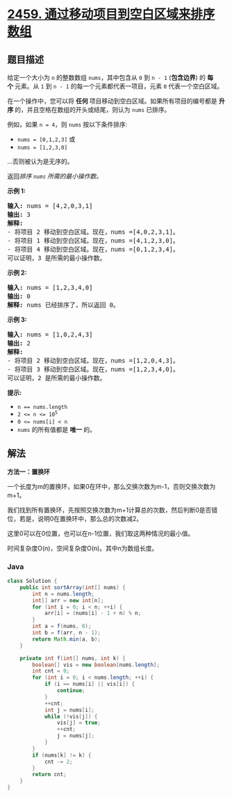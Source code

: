# [2459. 通过移动项目到空白区域来排序数组](https://leetcode.cn/problems/sort-array-by-moving-items-to-empty-space)

## 题目描述

<p>给定一个大小为 <code>n</code> 的整数数组 <code>nums</code>，其中包含从 <code>0</code> 到 <code>n - 1</code>&nbsp;(<strong>包含边界</strong>) 的&nbsp;<strong>每个&nbsp;</strong>元素。从 <code>1</code> 到 <code>n - 1</code> 的每一个元素都代表一项目，元素 <code>0</code> 代表一个空白区域。</p>

<p>在一个操作中，您可以将&nbsp;<strong>任何&nbsp;</strong>项目移动到空白区域。如果所有项目的编号都是&nbsp;<strong>升序&nbsp;</strong>的，并且空格在数组的开头或结尾，则认为 <code>nums</code> 已排序。</p>

<p data-group="1-1">例如，如果 <code>n = 4</code>，则 <code>nums</code> 按以下条件排序:</p>

<ul>
	<li><code>nums = [0,1,2,3]</code>&nbsp;或</li>
	<li><code>nums = [1,2,3,0]</code></li>
</ul>

<p>...否则被认为是无序的。</p>

<p>返回<em>排序&nbsp;<code>nums</code> 所需的最小操作数。</em></p>

<p><strong class="example">示例 1:</strong></p>

<pre>
<strong>输入:</strong> nums = [4,2,0,3,1]
<strong>输出:</strong> 3
<strong>解释:</strong>
- 将项目 2 移动到空白区域。现在，nums =[4,0,2,3,1]。
- 将项目 1 移动到空白区域。现在，nums =[4,1,2,3,0]。
- 将项目 4 移动到空白区域。现在，nums =[0,1,2,3,4]。
可以证明，3 是所需的最小操作数。
</pre>

<p><strong class="example">示例 2:</strong></p>

<pre>
<strong>输入:</strong> nums = [1,2,3,4,0]
<strong>输出:</strong> 0
<strong>解释:</strong> nums 已经排序了，所以返回 0。</pre>

<p><strong class="example">示例 3:</strong></p>

<pre>
<strong>输入:</strong> nums = [1,0,2,4,3]
<strong>输出:</strong> 2
<strong>解释:</strong>
- 将项目 2 移动到空白区域。现在，nums =[1,2,0,4,3]。
- 将项目 3 移动到空白区域。现在，nums =[1,2,3,4,0]。
可以证明，2 是所需的最小操作数。
</pre>

<p><strong>提示:</strong></p>

<ul>
	<li><code>n == nums.length</code></li>
	<li><code>2 &lt;= n &lt;= 10<sup>5</sup></code></li>
	<li><code>0 &lt;= nums[i] &lt; n</code></li>
	<li><code>nums</code> 的所有值都是&nbsp;<strong>唯一&nbsp;</strong>的。</li>
</ul>

## 解法

**方法一：置换环**

一个长度为m的置换环，如果0在环中，那么交换次数为m-1，否则交换次数为m+1。

我们找到所有置换环，先按照交换次数为m+1计算总的次数，然后判断0是否错位，若是，说明0在置换环中，那么总的次数减2。

这里0可以在0位置，也可以在n-1位置，我们取这两种情况的最小值。

时间复杂度O(n)，空间复杂度O(n)。其中n为数组长度。

### **Java**

```java
class Solution {
    public int sortArray(int[] nums) {
        int n = nums.length;
        int[] arr = new int[n];
        for (int i = 0; i < n; ++i) {
            arr[i] = (nums[i] - 1 + n) % n;
        }
        int a = f(nums, 0);
        int b = f(arr, n - 1);
        return Math.min(a, b);
    }

    private int f(int[] nums, int k) {
        boolean[] vis = new boolean[nums.length];
        int cnt = 0;
        for (int i = 0; i < nums.length; ++i) {
            if (i == nums[i] || vis[i]) {
                continue;
            }
            ++cnt;
            int j = nums[i];
            while (!vis[j]) {
                vis[j] = true;
                ++cnt;
                j = nums[j];
            }
        }
        if (nums[k] != k) {
            cnt -= 2;
        }
        return cnt;
    }
}
```
